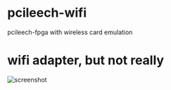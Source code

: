 # pcileech-wifi
pcileech-fpga with wireless card emulation

# wifi adapter, but not really
![screenshot](https://i.imgur.com/Ri9IEXb.png)
